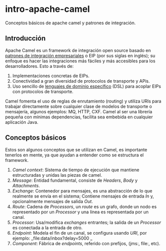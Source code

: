 # intro-apache-camel
Conceptos básicos de apache camel y patrones de integración.


## Introducción
Apache Camel es un framework de integración open source basado en [patrones de integración empresariales](http://camel.apache.org/enterprise-integration-patterns.html) o EIP (por sus siglas en inglés); su enfoque es hacer las integraciones más
fáciles y más accesibles para los desarrolladores. Esto a través de:

1. Implementaciones concretas de EIPs.
2. Conectividad a gran diversidad de protocolos de transporte y APis.
3. Uso sencillo de [lenguajes de dominio específico](https://es.wikipedia.org/wiki/Lenguaje_de_dominio_espec%C3%ADfico) (DSL) para acoplar EIPs con protocolos de transporte. 

Camel fomenta el uso de reglas de enrutamiento (routing) y utiliza URIs para trabajar directamente sobre cualquier clase de modelos de transporte o mensajería, algunos
ejemplos: MQ, HTTP, CXF. Camel al ser una librería pequeña con mínimas dependencias, facilita sea embebida en cualquier aplicación Java.

## Conceptos básicos

Estos son algunos conceptos que se utilizan en Camel, es importante tenerlos en mente, ya que ayudan a entender como se estructura el framework.

1. *Camel context*: Sistema de tiempo de ejecución que mantiene estructuradas y unidas las piezas de camel.
2. *Message*: Entidad fundamental, consiste de _Headers_, _Body_ y _Attachments_.
3. *Exchange*: Contenedor para mensajes, es una abstracción de lo que realmente se envía en el sistema; Contiene mensajes de entrada *In* y, opcionalmente mensajes de salida *Out*.
4. *Route*: Cadena de _Processors_, un _route_ es un grafo, donde un nodo es representado por un _Processor_ y una línea es representada por un canal.
5. *Processor*: Usa/modifica _exchanges_ entrantes; la salida de un _Processor_ es conectada a la entrada de otro.
6. *Endpoint*: Modela el fin de un canal, se configura usando _URI_, por ejemplo: _file:data/inbox?delay=5000
_
7. *Component*: Fábrica de _endpoints_, referido con prefijos, (jms:, file:, etc).
